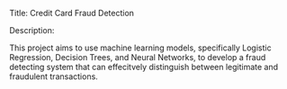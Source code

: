 Title: Credit Card Fraud Detection

Description: 

This project aims to use machine learning models, specifically Logistic Regression, Decision Trees, and
Neural Networks, to develop a fraud detecting system that can effecitvely distinguish between legitimate and fraudulent transactions.
